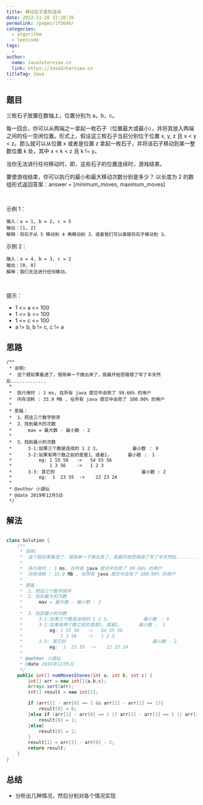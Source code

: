 ```yaml
---
title: 移动石子直到连续
date: 2022-11-28 22:20:35
permalink: /pages/1f5646/
categories:
  - algorithm
  - leetcode
tags:
  - 
author: 
  name: JavaInterview.cn
  link: https://JavaInterview.cn
titleTag: Java
---
```



## 题目

三枚石子放置在数轴上，位置分别为 a，b，c。

每一回合，你可以从两端之一拿起一枚石子（位置最大或最小），并将其放入两端之间的任一空闲位置。形式上，假设这三枚石子当前分别位于位置 x, y, z 且 x < y < z。那么就可以从位置 x 或者是位置 z 拿起一枚石子，并将该石子移动到某一整数位置 k 处，其中 x < k < z 且 k != y。

当你无法进行任何移动时，即，这些石子的位置连续时，游戏结束。

要使游戏结束，你可以执行的最小和最大移动次数分别是多少？ 以长度为 2 的数组形式返回答案：answer = [minimum_moves, maximum_moves]

 

示例 1：

    输入：a = 1, b = 2, c = 5
    输出：[1, 2]
    解释：将石子从 5 移动到 4 再移动到 3，或者我们可以直接将石子移动到 3。
示例 2：

    输入：a = 4, b = 3, c = 2
    输出：[0, 0]
    解释：我们无法进行任何移动。
 

提示：

- 1 <= a <= 100
- 1 <= b <= 100
- 1 <= c <= 100
- a != b, b != c, c != a

## 思路

    /**
     * 说明:
     *  这个题如果看透了，很简单一下做出来了，我最开始思路错了写了半天然后.............
     *  
     *  执行用时 : 1 ms, 在所有 java 提交中击败了 99.66% 的用户
     *  内存消耗 : 33.9 MB , 在所有 java 提交中击败了 100.00% 的用户
     *
     * 思路：
     *  1、把这三个数字排序
     *  2、找到最大的次数
     *      max = 最大数 - 最小数 - 2
     *
     *  3、找到最小的次数
     *      3-1:如果三个数是连续的 1 2 3，            最小数 ： 0
     *      3-2:如果有两个数之前的差是1、或者2，      最小数 :  1
     *          eg: 1 55 56   ->   54 55 56
     *              1 3 56    ->   1 2 3
     *      3-3: 其它的                                最小数 : 2
     *          eg:  1  23 55  ->    22 23 24
     *
     * @author 小道仙
     * @date 2019年12月5日
     */

## 解法
```java

class Solution {
    /**
     * 说明:
     *  这个题如果看透了，很简单一下做出来了，我最开始思路错了写了半天然后.............
     *  
     *  执行用时 : 1 ms, 在所有 java 提交中击败了 99.66% 的用户
     *  内存消耗 : 33.9 MB , 在所有 java 提交中击败了 100.00% 的用户
     *
     * 思路：
     *  1、把这三个数字排序
     *  2、找到最大的次数
     *      max = 最大数 - 最小数 - 2
     *
     *  3、找到最小的次数
     *      3-1:如果三个数是连续的 1 2 3，            最小数 ： 0
     *      3-2:如果有两个数之前的差是1、或者2，      最小数 :  1
     *          eg: 1 55 56   ->   54 55 56
     *              1 3 56    ->   1 2 3
     *      3-3: 其它的                                最小数 : 2
     *          eg:  1  23 55  ->    22 23 24
     *
     * @author 小道仙
     * @date 2019年12月5日
     */
    public int[] numMovesStones(int a, int b, int c) {
        int[] arr = new int[]{a,b,c};
        Arrays.sort(arr);
        int[] result = new int[2];

        if (arr[1] - arr[0] == 1 && arr[2] - arr[1] == 1){
            result[0] = 0;
        }else if (arr[1] - arr[0] == 1 || arr[2] - arr[1] == 1 || arr[2] - arr[1] == 2 || arr[1] - arr[0] == 2){
            result[0] = 1;
        }else{
            result[0] = 2;
        }
        result[1] = arr[2] - arr[0] - 2;
        return result;
    }
}
```

## 总结

- 分析出几种情况，然后分别对各个情况实现 
